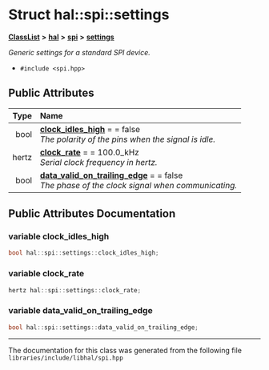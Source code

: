 

# Struct hal::spi::settings



[**ClassList**](annotated.md) **>** [**hal**](namespacehal.md) **>** [**spi**](classhal_1_1spi.md) **>** [**settings**](structhal_1_1spi_1_1settings.md)



_Generic settings for a standard SPI device._ 

* `#include <spi.hpp>`





















## Public Attributes

| Type | Name |
| ---: | :--- |
|  bool | [**clock\_idles\_high**](#variable-clock_idles_high)   = = false<br>_The polarity of the pins when the signal is idle._  |
|  hertz | [**clock\_rate**](#variable-clock_rate)   = = 100.0\_kHz<br>_Serial clock frequency in hertz._  |
|  bool | [**data\_valid\_on\_trailing\_edge**](#variable-data_valid_on_trailing_edge)   = = false<br>_The phase of the clock signal when communicating._  |












































## Public Attributes Documentation




### variable clock\_idles\_high 

```C++
bool hal::spi::settings::clock_idles_high;
```






### variable clock\_rate 

```C++
hertz hal::spi::settings::clock_rate;
```






### variable data\_valid\_on\_trailing\_edge 

```C++
bool hal::spi::settings::data_valid_on_trailing_edge;
```




------------------------------
The documentation for this class was generated from the following file `libraries/include/libhal/spi.hpp`


